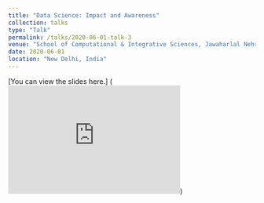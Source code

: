 ```yaml
---
title: "Data Science: Impact and Awareness"
collection: talks
type: "Talk"
permalink: /talks/2020-06-01-talk-3
venue: "School of Computational & Integrative Sciences, Jawaharlal Nehru University"
date: 2020-06-01
location: "New Delhi, India"
---
```


 
[You can view the slides here.]
(<iframe src="https://onedrive.live.com/embed?cid=D020380DD4BB6930&amp;resid=D020380DD4BB6930%21695&amp;authkey=AFd7T7ofX470D3U&amp;em=2&amp;wdAr=1.7777777777777777" width="350px" height="221px" frameborder="0">This is an embedded <a target="_blank" href="https://office.com">Microsoft Office</a> presentation, powered by <a target="_blank" href="https://office.com/webapps">Office</a>.</iframe>)
